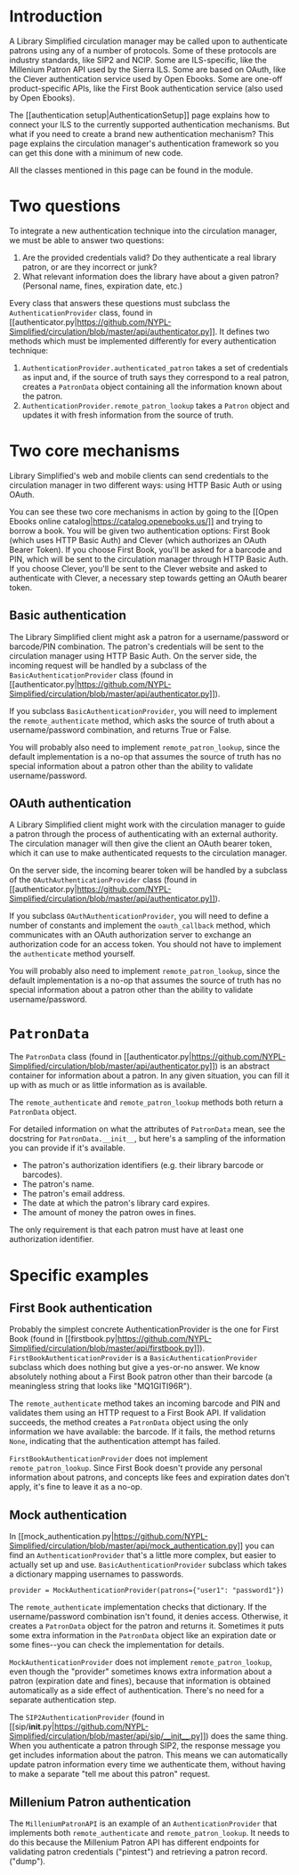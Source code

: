 # Introduction

A Library Simplified circulation manager may be called upon to authenticate patrons using any of a number of protocols. Some of these protocols are industry standards, like SIP2 and NCIP. Some are ILS-specific, like the Millenium Patron API used by the Sierra ILS. Some are based on OAuth, like the Clever authentication service used by Open Ebooks. Some are one-off product-specific APIs, like the First Book authentication service (also used by Open Ebooks).

The [[authentication setup|AuthenticationSetup]] page explains how to connect your ILS to the currently supported authentication mechanisms. But what if you need to create a brand new authentication mechanism? This page explains the circulation manager's authentication framework so you can get this done with a minimum of new code.

All the classes mentioned in this page can be found in the  module.

# Two questions

To integrate a new authentication technique into the circulation manager, we must be able to answer two questions:

1. Are the provided credentials valid? Do they authenticate a real library patron, or are they incorrect or junk?
2. What relevant information does the library have about a given patron? (Personal name, fines, expiration date, etc.)

Every class that answers these questions must subclass the `AuthenticationProvider` class, found in [[authenticator.py|https://github.com/NYPL-Simplified/circulation/blob/master/api/authenticator.py]]. It defines two methods which must be implemented differently for every authentication technique:

1. `AuthenticationProvider.authenticated_patron` takes a set of credentials as input and, if the source of truth says they correspond to a real patron, creates a `PatronData` object containing all the information known about the patron.
2. `AuthenticationProvider.remote_patron_lookup` takes a `Patron` object and updates it with fresh information from the source of truth.

# Two core mechanisms

Library Simplified's web and mobile clients can send credentials to the circulation manager in two different ways: using HTTP Basic Auth or using OAuth.

You can see these two core mechanisms in action by going to the [[Open Ebooks online catalog|https://catalog.openebooks.us/]] and trying to borrow a book. You will be given two authentication options: First Book (which uses HTTP Basic Auth) and Clever (which authorizes an OAuth Bearer Token). If you choose First Book, you'll be asked for a barcode and PIN, which will be sent to the circulation manager through HTTP Basic Auth. If you choose Clever, you'll be sent to the Clever website and asked to authenticate with Clever, a necessary step towards getting an OAuth bearer token.

## Basic authentication

The Library Simplified client might ask a patron for a username/password or barcode/PIN combination. The patron's credentials will be sent to the circulation manager using HTTP Basic Auth. On the server side, the incoming request will be handled by a subclass of the `BasicAuthenticationProvider` class (found in [[authenticator.py|https://github.com/NYPL-Simplified/circulation/blob/master/api/authenticator.py]]).

If you subclass `BasicAuthenticationProvider`, you will need to implement the `remote_authenticate` method, which asks the source of truth about a username/password combination, and returns True or False.

You will probably also need to implement `remote_patron_lookup`, since the default implementation is a no-op that assumes the source of truth has no special information about a patron other than the ability to validate username/password.

## OAuth authentication

A Library Simplified client might work with the circulation manager to guide a patron through the process of authenticating with an external authority. The circulation manager will then give the client an OAuth bearer token, which it can use to make authenticated requests to the circulation manager. 

On the server side, the incoming bearer token will be handled by a subclass of the `OAuthAuthenticationProvider` class (found in [[authenticator.py|https://github.com/NYPL-Simplified/circulation/blob/master/api/authenticator.py]]).

If you subclass `OAuthAuthenticationProvider`, you will need to define a number of constants and implement the `oauth_callback` method, which communicates with an OAuth authorization server to exchange an authorization code for an access token. You should not have to implement the `authenticate` method yourself.

You will probably also need to implement `remote_patron_lookup`, since the default implementation is a no-op that assumes the source of truth has no special information about a patron other than the ability to validate username/password.

# `PatronData`

The `PatronData` class (found in [[authenticator.py|https://github.com/NYPL-Simplified/circulation/blob/master/api/authenticator.py]]) is an abstract container for information about a patron. In any given situation, you can fill it up with as much or as little information as is available.

The `remote_authenticate` and `remote_patron_lookup` methods both return a `PatronData` object.

For detailed information on what the attributes of `PatronData` mean, see the docstring for `PatronData.__init__`,  but here's a sampling of the information you can provide if it's available.

* The patron's authorization identifiers (e.g. their library barcode or barcodes).
* The patron's name.
* The patron's email address.
* The date at which the patron's library card expires.
* The amount of money the patron owes in fines.

The only requirement is that each patron must have at least one authorization identifier.

# Specific examples

## First Book authentication

Probably the simplest concrete AuthenticationProvider is the one for First Book
(found in [[firstbook.py|https://github.com/NYPL-Simplified/circulation/blob/master/api/firstbook.py]]). `FirstBookAuthenticationProvider` is a `BasicAuthenticationProvider` subclass which does nothing but give a yes-or-no answer. We know absolutely nothing about a First Book patron other than their barcode (a meaningless string that looks like "MQ1GITI96R").

The `remote_authenticate` method takes an incoming barcode and PIN and validates them using an HTTP request to a First Book API. If validation succeeds, the method creates a `PatronData` object using the only information we have available: the barcode. If it fails, the method returns `None`, indicating that the authentication attempt has failed.

`FirstBookAuthenticationProvider` does not implement `remote_patron_lookup`. Since First Book doesn't provide any personal information about patrons, and concepts like fees and expiration dates don't apply, it's fine to leave it as a no-op.

## Mock authentication

In [[mock_authentication.py|https://github.com/NYPL-Simplified/circulation/blob/master/api/mock_authentication.py]] you can find an `AuthenticationProvider` that's a little more complex, but easier to actually set up and use. `BasicAuthenticationProvider` subclass which  takes a dictionary mapping usernames to passwords.

```
provider = MockAuthenticationProvider(patrons={"user1": "password1"})
```

The `remote_authenticate` implementation checks that dictionary. If the username/password combination isn't found, it denies access. Otherwise, it creates a `PatronData` object for the patron and returns it. Sometimes it puts some extra information in the `PatronData` object like an expiration date or some fines--you can check the implementation for details.

`MockAuthenticationProvider` does not implement `remote_patron_lookup`, even though the "provider" sometimes knows extra information about a patron (expiration date and fines), because that information is obtained automatically as a side effect of authentication. There's no need for a separate authentication step.

The `SIP2AuthenticationProvider` (found in [[sip/__init__.py|https://github.com/NYPL-Simplified/circulation/blob/master/api/sip/__init__.py]]) does the same thing. When you authenticate a patron through SIP2, the response message you get includes information about the patron. This means we can automatically update patron information every time we authenticate them, without having to make a separate "tell me about this patron" request.

## Millenium Patron authentication

The `MilleniumPatronAPI` is an example of an `AuthenticationProvider` that implements both `remote_authenticate` and `remote_patron_lookup`. It needs to do this because the Millenium Patron API has different endpoints for validating patron credentials ("pintest") and retrieving a patron record. ("dump").